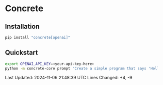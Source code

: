 # Concrete

## Installation

```python
pip install "concrete[openai]"
```

## Quickstart

```bash
export OPENAI_API_KEY=<your-api-key-here>
python -m concrete-core prompt "Create a simple program that says 'Hello, World!'"
```

Last Updated: 2024-11-06 21:48:39 UTC
Lines Changed: +4, -9
